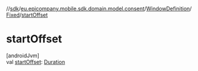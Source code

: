 //[sdk](../../../../index.md)/[eu.epicompany.mobile.sdk.domain.model.consent](../../index.md)/[WindowDefinition](../index.md)/[Fixed](index.md)/[startOffset](start-offset.md)

# startOffset

[androidJvm]\
val [startOffset](start-offset.md): [Duration](https://developer.android.com/reference/kotlin/java/time/Duration.html)
